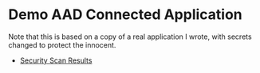 # Demo AAD Connected Application

Note that this is based on a copy of a real application I wrote, with secrets changed to protect the innocent.

 - [Security Scan Results](https://github.com/Anthophila/martin_AADWebApp)